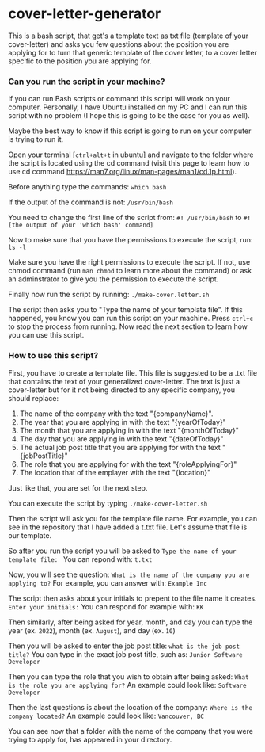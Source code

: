 # cover-letter-generator

This is a bash script, that get's a template text as txt file (template of your cover-letter) and asks you few questions about the position you are applying for to turn that generic template of the cover letter, to a cover letter specific to the position you are applying for.

### Can you run the script in your machine?

If you can run Bash scripts or command this script will work on your computer.
Personally, I have Ubuntu installed on my PC and I can run this script with no problem (I hope this is going to be the case for you as well).

Maybe the best way to know if this script is going to run on your computer is trying to run it.

Open your terminal [`ctrl+alt+t` in ubuntu] and navigate to the folder where the script is located using the cd command (visit this page to learn how to use cd command https://man7.org/linux/man-pages/man1/cd.1p.html).

Before anything type the commands:
`which bash`

If the output of the command is not:
`/usr/bin/bash`

You need to change the first line of the script from:
`#! /usr/bin/bash`
to
`#! [the output of your 'which bash' command]`

Now to make sure that you have the permissions to execute the script, run:
`ls -l`

Make sure you have the right permissions to execute the script.
If not, use chmod command (run `man chmod` to learn more about the command) or ask an adminstrator to give you the permission to execute the script.

Finally now run the script by running:
`./make-cover.letter.sh`

The script then asks you to "Type the name of your template file".
If this happened, you know you can run this script on your machine.
Press `ctrl+c` to stop the process from running. Now read the next section to learn how you can use this script.

### How to use this script?

First, you have to create a template file.
This file is suggested to be a .txt file that contains the text of your generalized cover-letter.
The text is just a cover-letter but for it not being directed to any specific company, you should replace:

1. The name of the company with the text "{companyName}".
2. The year that you are applying in with the text "{yearOfToday}"
3. The month that you are applying in with the text "{monthOfToday}"
4. The day that you are applying in with the text "{dateOfToday}"
5. The actual job post title that you are applying for with the text "{jobPostTitle}"
6. The role that you are applying for with the text "{roleApplyingFor}"
7. The location that of the emplayer with the text "{location}"

Just like that, you are set for the next step.

You can execute the script by typing `./make-cover-letter.sh`

Then the script will ask you for the template file name.
For example, you can see in the repository that I have added a t.txt file. Let's assume that file is our template.

So after you run the script you will be asked to
`Type the name of your template file: `
You can repond with:
`t.txt`

Now, you will see the question:
`What is the name of the company you are applying to?`
For example, you can answer with:
`Example Inc`

The script then asks about your initials to prepent to the file name it creates.
`Enter your initials:`
You can respond for example with:
`KK`

Then similarly, after being asked for year, month, and day you can type the year (ex. `2022`), month (ex. `August`), and day (ex. `10`)

Then you will be asked to enter the job post title:
`what is the job post title?`
You can type in the exact job post title, such as:
`Junior Software Developer`

Then you can type the role that you wish to obtain after being asked:
`What is the role you are applying for?`
An example could look like:
`Software Developer`

Then the last questions is about the location of the company:
`Where is the company located?`
An example could look like:
`Vancouver, BC`

You can see now that a folder with the name of the company that you were trying to apply for, has appeared in your directory.
